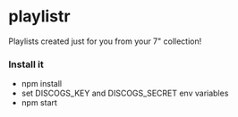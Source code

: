 # playlistr
Playlists created just for you from your 7" collection!

### Install it

* npm install
* set DISCOGS_KEY and DISCOGS_SECRET env variables
* npm start